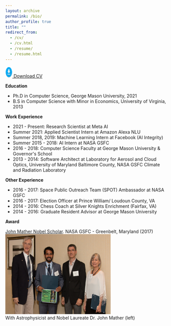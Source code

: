 ```yaml
---
layout: archive
permalink: /bio/
author_profile: true
title: ""
redirect_from: 
  - /cv/
  - /cv.html
  - /resume/
  - /resume.html
---
```

[<img src='/images/download2.png' width="22" height="35"> Download CV](http://jitinkrishnan.github.io/files/Krishnan_CV.pdf)


**Education**

* Ph.D in Computer Science, George Mason University, 2021
* B.S in Computer Science with Minor in Economics, University of Virginia, 2013


**Work Experience**

* 2021 - Present: Research Scientist at Meta AI
* Summer 2021: Applied Scientist Intern at Amazon Alexa NLU
* Summer 2018, 2019: Machine Learning Intern at Facebook (AI Integrity)
* Summer 2015 - 2018: AI Intern at NASA GSFC
* 2016 - 2018: Computer Science Faculty at George Mason University & Governor's School
* 2013 - 2014: Software Architect at Laboratory for Aerosol and Cloud Optics, University of Maryland Baltimore County, NASA GSFC Climate and Radiation Laboratory


**Other Experience**

* 2016 - 2017: Space Public Outreach Team (SPOT) Ambassador at NASA GSFC
* 2016 - 2017: Election Officer at Prince William/ Loudoun County, VA
* 2014 - 2016: Chess Coach at Silver Knights Enrichment (Fairfax, VA)
* 2014 - 2016: Graduate Resident Advisor at George Mason University



**Award**

[John Mather Nobel Scholar](https://spacegrant.org/programs/john-mather/john-mather-2017/). NASA GSFC - Greenbelt, Maryland (2017)\
<img src='/images/jmns.jpg' width="330" height="250">\
With Astrophysicist and Nobel Laureate Dr. John Mather (left)
